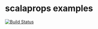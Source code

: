 scalaprops examples
===================

[![Build Status](https://travis-ci.com/scalaprops/scalaprops-examples.svg?branch=master)](https://travis-ci.com/scalaprops/scalaprops-examples)
